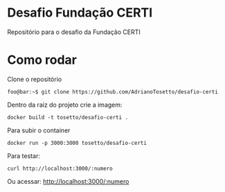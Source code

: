 # Desafio Fundação CERTI

Repositório para o desafio da Fundação CERTI

# Como rodar

Clone o repositório
```
foo@bar:~$ git clone https://github.com/AdrianoTosetto/desafio-certi
```
Dentro da raiz do projeto crie a imagem:

```
docker build -t tosetto/desafio-certi .
```
Para subir o container

```
docker run -p 3000:3000 tosetto/desafio-certi
```

Para testar:

```
curl http://localhost:3000/:numero
```
Ou acessar:
[http://localhost:3000/:numero](http://localhost:3000/:numero)
